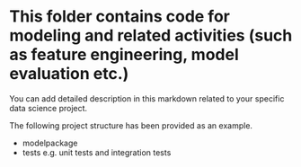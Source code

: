 # This folder contains code for modeling and related activities (such as feature engineering, model evaluation etc.)

You can add detailed description in this markdown related to your specific data science project.

The following project structure has been provided as an example.

* modelpackage
* tests e.g. unit tests and integration tests